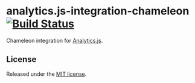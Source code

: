 # analytics.js-integration-chameleon [![Build Status][ci-badge]][ci-link]

Chameleon integration for [Analytics.js][].

## License

Released under the [MIT license](License.md).


[Analytics.js]: https://segment.com/docs/libraries/analytics.js/
[ci-link]: https://circleci.com/gh/segment-integrations/analytics.js-integration-chameleon
[ci-badge]: https://circleci.com/gh/segment-integrations/analytics.js-integration-chameleon.svg?style=svg
